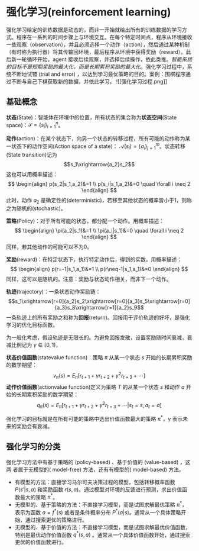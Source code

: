 # 强化学习(reinforcement learning)

强化学习给定的训练数据是动态的，而非一开始就给出所有的训练数据的学习方式。程序在⼀系列的时间步骤上与环境交互。在每个特定时间点，程序从环境接收⼀些观察（observation），并且必须选择⼀个动作（action），然后通过某种机制（有时称为执⾏器）将其传输回环境，最后程序从环境中获得奖励（reward）。此后新⼀轮循环开始，agent 接收后续观察，并选择后续操作，依此类推。*智能系统的目标不是短期奖励的最大化，而是长期累积奖励的最大化*。强化学习过程中，系统不断地试错 (trial and error) ，以达到学习最优策略的目的。案例：围棋程序通过不断与自己下棋获取新的数据，并依此学习。
![[强化学习过程.png]]
## 基础概念

**状态**(State)：智能体在环境中的位置，所有状态的集合称为**状态空间**(State space)：$\mathcal{S}=\{ s_i \}_{i=1}^n$。

**动作**(action)：在某个状态下，向另一个状态的转移过程，所有可能的动作称为某一状态下的动作空间(Action space of a state)： $\mathcal{A}(s_i)=\{ a_i \}_{j=1}^m$。状态转移(State transition)记为
$$s_1\xrightarrow{a_2}s_2$$
这也可以用概率描述：
$$ \begin{align}
p(s_2|s_1,a_2)&=1 \\
p(s_i|s_1,a_2)&=0 \quad \forall i \neq 2
\end{align} $$
此时，动作 $a_2$ 是确定性的(deterministic)，若移至其他状态的概率皆小于1，则称之为随机的(stochastic)。

**策略**(Policy)：对于所有可能的状态，都分配一个动作。用概率描述：
$$ \begin{align}
\pi(a_2|s_1)&=1 \\
\pi(a_i|s_1)&=0 \quad \forall i \neq 2
\end{align} $$
同样，若其他动作的可能可以不为0。

**奖励**(reward)：在特定状态下，执行特定动作后，得到的实数。用概率描述：
$$ \begin{align}
p(r=-1|s_1,a_1)&=1 \\
p(r\neq-1|s_1,a_1)&=0 
\end{align} $$
同样，这可以是随机的。注意：奖励与状态动作相关，而非下一个动作。

**轨迹**(trajectory)：一条状态动作奖励链：
$$s_1\xrightarrow[r=0]{a_2}s_2\xrightarrow[r=0]{a_3}s_5\xrightarrow[r=0]{a_3}s_8\xrightarrow[r=1]{a_2}s_9$$
一条轨迹上的所有奖励之和称为**回报**(return)。回报用于评价轨迹的好坏，是强化学习的优化目标函数。

为一般化考虑，假设轨迹是无限长的。为避免回报发散，设置奖励随时间衰减，衰减比例记为 $\gamma \in [0,1)$，

**状态价值函数**(statevalue function)：策略 $\pi$ 从某一个状态 $s$ 开始的长期累积奖励的数学期望：
$$ v_{\pi}(s)=E_{\pi}[r_{t+1}+\gamma r_{t+2}+\gamma^2r_{t+3}+\cdots]$$
**动作价值函数**(actionvalue function)定义为策略 $T$ 的从某一个状态 $s$ 和动作 $a$ 开始的长期累积奖励的数学期望：
$$ q_{\pi}(s)=E_{\pi}[r_{t+1}+\gamma r_{t+2}+\gamma^2r_{t+3}+\cdots|s_t = s, a_t = a]$$

强化学习的目标就是在所有可能的策略中选出价值函数最大的策略 $\pi^*$，$\gamma$ 表示未来的奖励会有衰减。


## 强化学习的分类

强化学习方法中有基于策略的 (policy-based) 、基于价值的 (value-based) ，这两
者属于无模型的( model-free) 方法，还有有模型的( model-based) 方法。

+ 有模型的方法：直接学习马尔可夫决策过程的模型，包括转移概率函数 $P(s'|s, a)$ 和奖励函数 $r(s, a)$。通过模型对环境的反馈进行预测，求出价值函数最大的策略 $\pi^*$。
+ 无模型的、基于策略的方法：不直接学习模型，而是试图求解最优策略 $\pi^*$，表示为函数 $a = f^*(s)$ 或者是条件概率分布 $P^*(a|s)$。通常从一个具体策略开始，通过搜索更优的策略进行。
+ 无模型的、基于价值的方法：不直接学习模型，而是试图求解最优价值函数，特别是最优动作价值函数 $q^*(s, a)$ 。通常从一个具体价值函数开始，通过搜索更优的价值函数进行。

